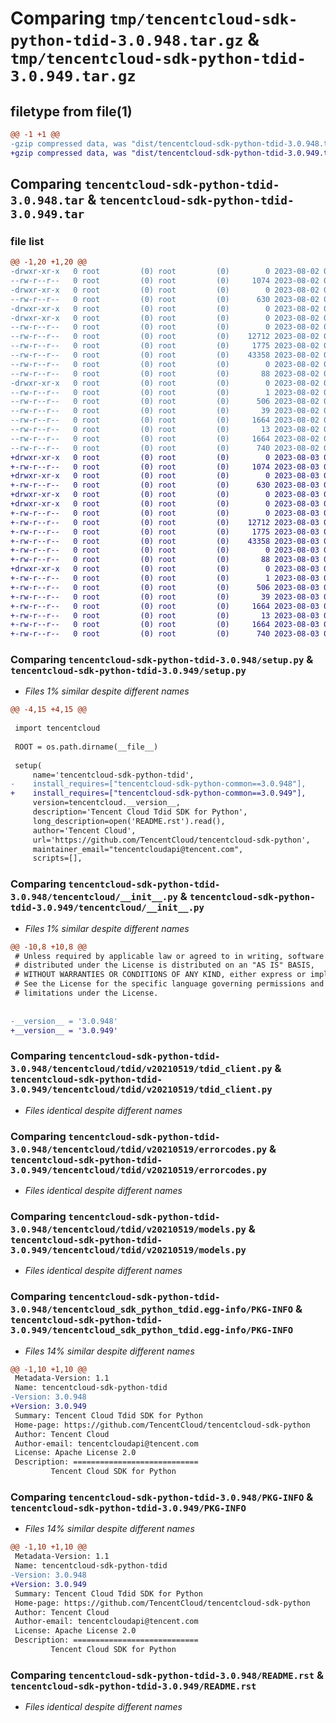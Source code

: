 # Comparing `tmp/tencentcloud-sdk-python-tdid-3.0.948.tar.gz` & `tmp/tencentcloud-sdk-python-tdid-3.0.949.tar.gz`

## filetype from file(1)

```diff
@@ -1 +1 @@
-gzip compressed data, was "dist/tencentcloud-sdk-python-tdid-3.0.948.tar", last modified: Wed Aug  2 00:38:42 2023, max compression
+gzip compressed data, was "dist/tencentcloud-sdk-python-tdid-3.0.949.tar", last modified: Thu Aug  3 00:35:44 2023, max compression
```

## Comparing `tencentcloud-sdk-python-tdid-3.0.948.tar` & `tencentcloud-sdk-python-tdid-3.0.949.tar`

### file list

```diff
@@ -1,20 +1,20 @@
-drwxr-xr-x   0 root         (0) root         (0)        0 2023-08-02 00:38:42.000000 tencentcloud-sdk-python-tdid-3.0.948/
--rw-r--r--   0 root         (0) root         (0)     1074 2023-08-02 00:38:42.000000 tencentcloud-sdk-python-tdid-3.0.948/setup.py
-drwxr-xr-x   0 root         (0) root         (0)        0 2023-08-02 00:38:42.000000 tencentcloud-sdk-python-tdid-3.0.948/tencentcloud/
--rw-r--r--   0 root         (0) root         (0)      630 2023-08-02 00:38:42.000000 tencentcloud-sdk-python-tdid-3.0.948/tencentcloud/__init__.py
-drwxr-xr-x   0 root         (0) root         (0)        0 2023-08-02 00:38:42.000000 tencentcloud-sdk-python-tdid-3.0.948/tencentcloud/tdid/
-drwxr-xr-x   0 root         (0) root         (0)        0 2023-08-02 00:38:42.000000 tencentcloud-sdk-python-tdid-3.0.948/tencentcloud/tdid/v20210519/
--rw-r--r--   0 root         (0) root         (0)        0 2023-08-02 00:38:42.000000 tencentcloud-sdk-python-tdid-3.0.948/tencentcloud/tdid/v20210519/__init__.py
--rw-r--r--   0 root         (0) root         (0)    12712 2023-08-02 00:38:42.000000 tencentcloud-sdk-python-tdid-3.0.948/tencentcloud/tdid/v20210519/tdid_client.py
--rw-r--r--   0 root         (0) root         (0)     1775 2023-08-02 00:38:42.000000 tencentcloud-sdk-python-tdid-3.0.948/tencentcloud/tdid/v20210519/errorcodes.py
--rw-r--r--   0 root         (0) root         (0)    43358 2023-08-02 00:38:42.000000 tencentcloud-sdk-python-tdid-3.0.948/tencentcloud/tdid/v20210519/models.py
--rw-r--r--   0 root         (0) root         (0)        0 2023-08-02 00:38:42.000000 tencentcloud-sdk-python-tdid-3.0.948/tencentcloud/tdid/__init__.py
--rw-r--r--   0 root         (0) root         (0)       88 2023-08-02 00:38:42.000000 tencentcloud-sdk-python-tdid-3.0.948/setup.cfg
-drwxr-xr-x   0 root         (0) root         (0)        0 2023-08-02 00:38:42.000000 tencentcloud-sdk-python-tdid-3.0.948/tencentcloud_sdk_python_tdid.egg-info/
--rw-r--r--   0 root         (0) root         (0)        1 2023-08-02 00:38:42.000000 tencentcloud-sdk-python-tdid-3.0.948/tencentcloud_sdk_python_tdid.egg-info/dependency_links.txt
--rw-r--r--   0 root         (0) root         (0)      506 2023-08-02 00:38:42.000000 tencentcloud-sdk-python-tdid-3.0.948/tencentcloud_sdk_python_tdid.egg-info/SOURCES.txt
--rw-r--r--   0 root         (0) root         (0)       39 2023-08-02 00:38:42.000000 tencentcloud-sdk-python-tdid-3.0.948/tencentcloud_sdk_python_tdid.egg-info/requires.txt
--rw-r--r--   0 root         (0) root         (0)     1664 2023-08-02 00:38:42.000000 tencentcloud-sdk-python-tdid-3.0.948/tencentcloud_sdk_python_tdid.egg-info/PKG-INFO
--rw-r--r--   0 root         (0) root         (0)       13 2023-08-02 00:38:42.000000 tencentcloud-sdk-python-tdid-3.0.948/tencentcloud_sdk_python_tdid.egg-info/top_level.txt
--rw-r--r--   0 root         (0) root         (0)     1664 2023-08-02 00:38:42.000000 tencentcloud-sdk-python-tdid-3.0.948/PKG-INFO
--rw-r--r--   0 root         (0) root         (0)      740 2023-08-02 00:38:42.000000 tencentcloud-sdk-python-tdid-3.0.948/README.rst
+drwxr-xr-x   0 root         (0) root         (0)        0 2023-08-03 00:35:44.000000 tencentcloud-sdk-python-tdid-3.0.949/
+-rw-r--r--   0 root         (0) root         (0)     1074 2023-08-03 00:35:44.000000 tencentcloud-sdk-python-tdid-3.0.949/setup.py
+drwxr-xr-x   0 root         (0) root         (0)        0 2023-08-03 00:35:44.000000 tencentcloud-sdk-python-tdid-3.0.949/tencentcloud/
+-rw-r--r--   0 root         (0) root         (0)      630 2023-08-03 00:35:44.000000 tencentcloud-sdk-python-tdid-3.0.949/tencentcloud/__init__.py
+drwxr-xr-x   0 root         (0) root         (0)        0 2023-08-03 00:35:44.000000 tencentcloud-sdk-python-tdid-3.0.949/tencentcloud/tdid/
+drwxr-xr-x   0 root         (0) root         (0)        0 2023-08-03 00:35:44.000000 tencentcloud-sdk-python-tdid-3.0.949/tencentcloud/tdid/v20210519/
+-rw-r--r--   0 root         (0) root         (0)        0 2023-08-03 00:35:44.000000 tencentcloud-sdk-python-tdid-3.0.949/tencentcloud/tdid/v20210519/__init__.py
+-rw-r--r--   0 root         (0) root         (0)    12712 2023-08-03 00:35:44.000000 tencentcloud-sdk-python-tdid-3.0.949/tencentcloud/tdid/v20210519/tdid_client.py
+-rw-r--r--   0 root         (0) root         (0)     1775 2023-08-03 00:35:44.000000 tencentcloud-sdk-python-tdid-3.0.949/tencentcloud/tdid/v20210519/errorcodes.py
+-rw-r--r--   0 root         (0) root         (0)    43358 2023-08-03 00:35:44.000000 tencentcloud-sdk-python-tdid-3.0.949/tencentcloud/tdid/v20210519/models.py
+-rw-r--r--   0 root         (0) root         (0)        0 2023-08-03 00:35:44.000000 tencentcloud-sdk-python-tdid-3.0.949/tencentcloud/tdid/__init__.py
+-rw-r--r--   0 root         (0) root         (0)       88 2023-08-03 00:35:44.000000 tencentcloud-sdk-python-tdid-3.0.949/setup.cfg
+drwxr-xr-x   0 root         (0) root         (0)        0 2023-08-03 00:35:44.000000 tencentcloud-sdk-python-tdid-3.0.949/tencentcloud_sdk_python_tdid.egg-info/
+-rw-r--r--   0 root         (0) root         (0)        1 2023-08-03 00:35:44.000000 tencentcloud-sdk-python-tdid-3.0.949/tencentcloud_sdk_python_tdid.egg-info/dependency_links.txt
+-rw-r--r--   0 root         (0) root         (0)      506 2023-08-03 00:35:44.000000 tencentcloud-sdk-python-tdid-3.0.949/tencentcloud_sdk_python_tdid.egg-info/SOURCES.txt
+-rw-r--r--   0 root         (0) root         (0)       39 2023-08-03 00:35:44.000000 tencentcloud-sdk-python-tdid-3.0.949/tencentcloud_sdk_python_tdid.egg-info/requires.txt
+-rw-r--r--   0 root         (0) root         (0)     1664 2023-08-03 00:35:44.000000 tencentcloud-sdk-python-tdid-3.0.949/tencentcloud_sdk_python_tdid.egg-info/PKG-INFO
+-rw-r--r--   0 root         (0) root         (0)       13 2023-08-03 00:35:44.000000 tencentcloud-sdk-python-tdid-3.0.949/tencentcloud_sdk_python_tdid.egg-info/top_level.txt
+-rw-r--r--   0 root         (0) root         (0)     1664 2023-08-03 00:35:44.000000 tencentcloud-sdk-python-tdid-3.0.949/PKG-INFO
+-rw-r--r--   0 root         (0) root         (0)      740 2023-08-03 00:35:44.000000 tencentcloud-sdk-python-tdid-3.0.949/README.rst
```

### Comparing `tencentcloud-sdk-python-tdid-3.0.948/setup.py` & `tencentcloud-sdk-python-tdid-3.0.949/setup.py`

 * *Files 1% similar despite different names*

```diff
@@ -4,15 +4,15 @@
 
 import tencentcloud
 
 ROOT = os.path.dirname(__file__)
 
 setup(
     name='tencentcloud-sdk-python-tdid',
-    install_requires=["tencentcloud-sdk-python-common==3.0.948"],
+    install_requires=["tencentcloud-sdk-python-common==3.0.949"],
     version=tencentcloud.__version__,
     description='Tencent Cloud Tdid SDK for Python',
     long_description=open('README.rst').read(),
     author='Tencent Cloud',
     url='https://github.com/TencentCloud/tencentcloud-sdk-python',
     maintainer_email="tencentcloudapi@tencent.com",
     scripts=[],
```

### Comparing `tencentcloud-sdk-python-tdid-3.0.948/tencentcloud/__init__.py` & `tencentcloud-sdk-python-tdid-3.0.949/tencentcloud/__init__.py`

 * *Files 1% similar despite different names*

```diff
@@ -10,8 +10,8 @@
 # Unless required by applicable law or agreed to in writing, software
 # distributed under the License is distributed on an "AS IS" BASIS,
 # WITHOUT WARRANTIES OR CONDITIONS OF ANY KIND, either express or implied.
 # See the License for the specific language governing permissions and
 # limitations under the License.
 
 
-__version__ = '3.0.948'
+__version__ = '3.0.949'
```

### Comparing `tencentcloud-sdk-python-tdid-3.0.948/tencentcloud/tdid/v20210519/tdid_client.py` & `tencentcloud-sdk-python-tdid-3.0.949/tencentcloud/tdid/v20210519/tdid_client.py`

 * *Files identical despite different names*

### Comparing `tencentcloud-sdk-python-tdid-3.0.948/tencentcloud/tdid/v20210519/errorcodes.py` & `tencentcloud-sdk-python-tdid-3.0.949/tencentcloud/tdid/v20210519/errorcodes.py`

 * *Files identical despite different names*

### Comparing `tencentcloud-sdk-python-tdid-3.0.948/tencentcloud/tdid/v20210519/models.py` & `tencentcloud-sdk-python-tdid-3.0.949/tencentcloud/tdid/v20210519/models.py`

 * *Files identical despite different names*

### Comparing `tencentcloud-sdk-python-tdid-3.0.948/tencentcloud_sdk_python_tdid.egg-info/PKG-INFO` & `tencentcloud-sdk-python-tdid-3.0.949/tencentcloud_sdk_python_tdid.egg-info/PKG-INFO`

 * *Files 14% similar despite different names*

```diff
@@ -1,10 +1,10 @@
 Metadata-Version: 1.1
 Name: tencentcloud-sdk-python-tdid
-Version: 3.0.948
+Version: 3.0.949
 Summary: Tencent Cloud Tdid SDK for Python
 Home-page: https://github.com/TencentCloud/tencentcloud-sdk-python
 Author: Tencent Cloud
 Author-email: tencentcloudapi@tencent.com
 License: Apache License 2.0
 Description: ============================
         Tencent Cloud SDK for Python
```

### Comparing `tencentcloud-sdk-python-tdid-3.0.948/PKG-INFO` & `tencentcloud-sdk-python-tdid-3.0.949/PKG-INFO`

 * *Files 14% similar despite different names*

```diff
@@ -1,10 +1,10 @@
 Metadata-Version: 1.1
 Name: tencentcloud-sdk-python-tdid
-Version: 3.0.948
+Version: 3.0.949
 Summary: Tencent Cloud Tdid SDK for Python
 Home-page: https://github.com/TencentCloud/tencentcloud-sdk-python
 Author: Tencent Cloud
 Author-email: tencentcloudapi@tencent.com
 License: Apache License 2.0
 Description: ============================
         Tencent Cloud SDK for Python
```

### Comparing `tencentcloud-sdk-python-tdid-3.0.948/README.rst` & `tencentcloud-sdk-python-tdid-3.0.949/README.rst`

 * *Files identical despite different names*

